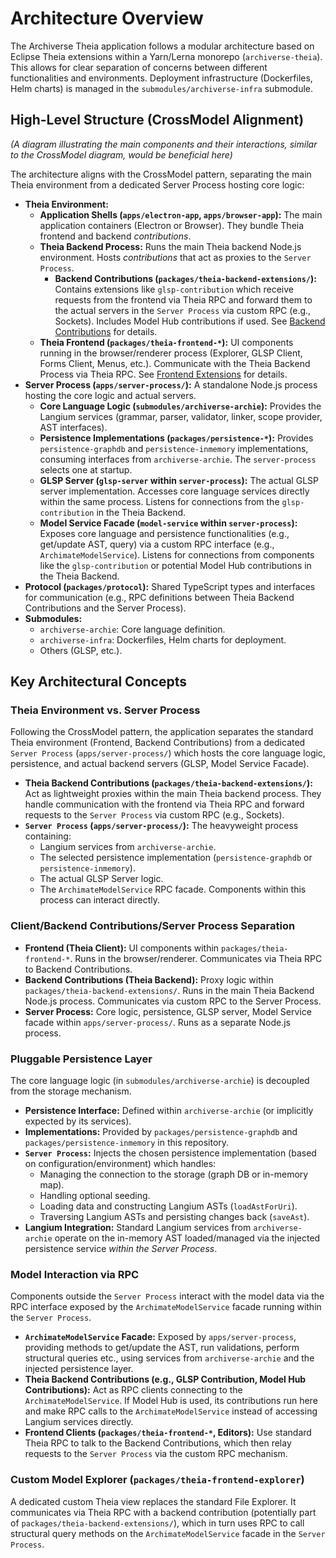 # Architecture Overview

The Archiverse Theia application follows a modular architecture based on Eclipse Theia extensions within a Yarn/Lerna monorepo (`archiverse-theia`). This allows for clear separation of concerns between different functionalities and environments. Deployment infrastructure (Dockerfiles, Helm charts) is managed in the `submodules/archiverse-infra` submodule.

## High-Level Structure (CrossModel Alignment)

*(A diagram illustrating the main components and their interactions, similar to the CrossModel diagram, would be beneficial here)*

The architecture aligns with the CrossModel pattern, separating the main Theia environment from a dedicated Server Process hosting core logic:

*   **Theia Environment:**
    *   **Application Shells (`apps/electron-app`, `apps/browser-app`):** The main application containers (Electron or Browser). They bundle Theia frontend and backend *contributions*.
    *   **Theia Backend Process:** Runs the main Theia backend Node.js environment. Hosts *contributions* that act as proxies to the `Server Process`.
        *   **Backend Contributions (`packages/theia-backend-extensions/`):** Contains extensions like `glsp-contribution` which receive requests from the frontend via Theia RPC and forward them to the actual servers in the `Server Process` via custom RPC (e.g., Sockets). Includes Model Hub contributions if used. See [Backend Contributions](./backend-extensions.md) for details.
    *   **Theia Frontend (`packages/theia-frontend-*`):** UI components running in the browser/renderer process (Explorer, GLSP Client, Forms Client, Menus, etc.). Communicate with the Theia Backend Process via Theia RPC. See [Frontend Extensions](./frontend-extensions.md) for details.
*   **Server Process (`apps/server-process/`):** A standalone Node.js process hosting the core logic and actual servers.
    *   **Core Language Logic (`submodules/archiverse-archie`):** Provides the Langium services (grammar, parser, validator, linker, scope provider, AST interfaces).
    *   **Persistence Implementations (`packages/persistence-*`):** Provides `persistence-graphdb` and `persistence-inmemory` implementations, consuming interfaces from `archiverse-archie`. The `server-process` selects one at startup.
    *   **GLSP Server (`glsp-server` within `server-process`):** The actual GLSP server implementation. Accesses core language services directly within the same process. Listens for connections from the `glsp-contribution` in the Theia Backend.
    *   **Model Service Facade (`model-service` within `server-process`):** Exposes core language and persistence functionalities (e.g., get/update AST, query) via a custom RPC interface (e.g., `ArchimateModelService`). Listens for connections from components like the `glsp-contribution` or potential Model Hub contributions in the Theia Backend.
*   **Protocol (`packages/protocol`):** Shared TypeScript types and interfaces for communication (e.g., RPC definitions between Theia Backend Contributions and the Server Process).
*   **Submodules:**
    *   `archiverse-archie`: Core language definition.
    *   `archiverse-infra`: Dockerfiles, Helm charts for deployment.
    *   Others (GLSP, etc.).

## Key Architectural Concepts

### Theia Environment vs. Server Process

Following the CrossModel pattern, the application separates the standard Theia environment (Frontend, Backend Contributions) from a dedicated `Server Process` (`apps/server-process/`) which hosts the core language logic, persistence, and actual backend servers (GLSP, Model Service Facade).

*   **Theia Backend Contributions (`packages/theia-backend-extensions/`):** Act as lightweight proxies within the main Theia backend process. They handle communication with the frontend via Theia RPC and forward requests to the `Server Process` via custom RPC (e.g., Sockets).
*   **`Server Process` (`apps/server-process/`):** The heavyweight process containing:
    *   Langium services from `archiverse-archie`.
    *   The selected persistence implementation (`persistence-graphdb` or `persistence-inmemory`).
    *   The actual GLSP Server logic.
    *   The `ArchimateModelService` RPC facade.
    Components within this process can interact directly.

### Client/Backend Contributions/Server Process Separation

*   **Frontend (Theia Client):** UI components within `packages/theia-frontend-*`. Runs in the browser/renderer. Communicates via Theia RPC to Backend Contributions.
*   **Backend Contributions (Theia Backend):** Proxy logic within `packages/theia-backend-extensions/`. Runs in the main Theia Backend Node.js process. Communicates via custom RPC to the Server Process.
*   **Server Process:** Core logic, persistence, GLSP server, Model Service facade within `apps/server-process/`. Runs as a separate Node.js process.

### Pluggable Persistence Layer

The core language logic (in `submodules/archiverse-archie`) is decoupled from the storage mechanism.
*   **Persistence Interface:** Defined within `archiverse-archie` (or implicitly expected by its services).
*   **Implementations:** Provided by `packages/persistence-graphdb` and `packages/persistence-inmemory` in this repository.
*   **`Server Process`:** Injects the chosen persistence implementation (based on configuration/environment) which handles:
    *   Managing the connection to the storage (graph DB or in-memory map).
    *   Handling optional seeding.
    *   Loading data and constructing Langium ASTs (`loadAstForUri`).
    *   Traversing Langium ASTs and persisting changes back (`saveAst`).
*   **Langium Integration:** Standard Langium services from `archiverse-archie` operate on the in-memory AST loaded/managed via the injected persistence service *within the Server Process*.

### Model Interaction via RPC

Components outside the `Server Process` interact with the model data via the RPC interface exposed by the `ArchimateModelService` facade running within the `Server Process`.

*   **`ArchimateModelService` Facade:** Exposed by `apps/server-process`, providing methods to get/update the AST, run validations, perform structural queries etc., using services from `archiverse-archie` and the injected persistence layer.
*   **Theia Backend Contributions (e.g., GLSP Contribution, Model Hub Contributions):** Act as RPC clients connecting to the `ArchimateModelService`. If Model Hub is used, its contributions run here and make RPC calls to the `ArchimateModelService` instead of accessing Langium services directly.
*   **Frontend Clients (`packages/theia-frontend-*`, Editors):** Use standard Theia RPC to talk to the Backend Contributions, which then relay requests to the `Server Process` via the custom RPC mechanism.

### Custom Model Explorer (`packages/theia-frontend-explorer`)

A dedicated custom Theia view replaces the standard File Explorer. It communicates via Theia RPC with a backend contribution (potentially part of `packages/theia-backend-extensions/`), which in turn uses RPC to call structural query methods on the `ArchimateModelService` facade in the `Server Process`.
